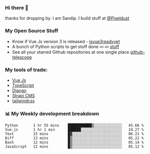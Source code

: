 ### Hi there 👋

thanks for dropping by.
I am Sandip. I build stuff at [@Pixeldust](github.com/pixeldust-in/)

###  **My Open Source Stuff**

 - Know if Vue Js version 3 is released -  [isvue3readyyet](https://github.com/sandiprb/isvue3readyyet)
 - A bunch of Python scripts to get stuff done 💤 💤 [stuff](https://github.com/sandiprb/stuff)
 - See all your starred Github repositories at one single place [github-telescope](https://github.com/sandiprb/github-telescope)



###  **My tools of trade:**
 - [Vue Js](https://github.com/vuejs/vue/)
 - [TypeScript](https://github.com/microsoft/TypeScript)
 - [Django](github.com/django/django)
 - [Strapi CMS](github.com/strapi/strapi)
 - [tailwindcss](https://github.com/tailwindlabs/tailwindcss)


###  📊 **My Weekly development breakdown**
<!--START_SECTION:waka-->

```text
Python       1 hr 55 mins    ███████████▒░░░░░░░░░░░░░   45.66 %
Vue.js       1 hr 1 min      ██████░░░░░░░░░░░░░░░░░░░   24.27 %
Text         15 mins         █▓░░░░░░░░░░░░░░░░░░░░░░░   06.21 %
Diff         13 mins         █▒░░░░░░░░░░░░░░░░░░░░░░░   05.22 %
Bash         12 mins         █▒░░░░░░░░░░░░░░░░░░░░░░░   05.14 %
JavaScript   12 mins         █▒░░░░░░░░░░░░░░░░░░░░░░░   05.12 %
```

<!--END_SECTION:waka-->
